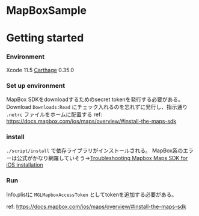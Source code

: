 # MapBoxSample

# Getting started

### Environment

Xcode 11.5
[Carthage](https://github.com/Carthage/Carthage) 0.35.0

### Set up environment

MapBox SDKをdownloadするためのsecret tokenを発行する必要がある。
Download `Downloads:Read` にチェック入れるのを忘れずに発行し、指示通り `.netrc` ファイルをホームに配置する
ref: https://docs.mapbox.com/ios/maps/overview/#install-the-maps-sdk

### install

`./script/install` で依存ライブラリがインストールされる。
MapBox系のエラーは公式がかなり網羅していそう→[Troubleshooting Mapbox Maps SDK for iOS installation](https://docs.mapbox.com/help/troubleshooting/ios-sdk-installation/)

### Run

Info.plistに `MGLMapboxAccessToken` としてtokenを追加する必要がある。

ref: https://docs.mapbox.com/ios/maps/overview/#install-the-maps-sdk
